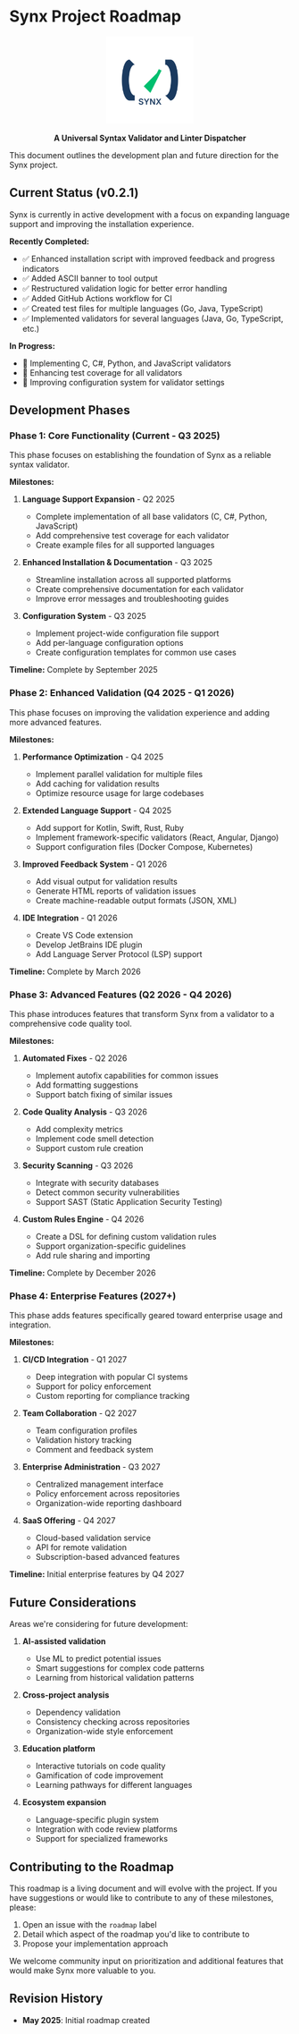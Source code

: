 # Synx Project Roadmap

<div align="center">
<img src="https://raw.githubusercontent.com/A5873/synx/gh-pages/assets/images/synx-logo.svg" alt="Synx Logo" width="156" height="156">

**A Universal Syntax Validator and Linter Dispatcher**
</div>

This document outlines the development plan and future direction for the Synx project.

## Current Status (v0.2.1)

Synx is currently in active development with a focus on expanding language support and improving the installation experience.

**Recently Completed:**
- ✅ Enhanced installation script with improved feedback and progress indicators
- ✅ Added ASCII banner to tool output
- ✅ Restructured validation logic for better error handling
- ✅ Added GitHub Actions workflow for CI
- ✅ Created test files for multiple languages (Go, Java, TypeScript)
- ✅ Implemented validators for several languages (Java, Go, TypeScript, etc.)

**In Progress:**
- 🔄 Implementing C, C#, Python, and JavaScript validators
- 🔄 Enhancing test coverage for all validators
- 🔄 Improving configuration system for validator settings

## Development Phases

### Phase 1: Core Functionality (Current - Q3 2025)

This phase focuses on establishing the foundation of Synx as a reliable syntax validator.

**Milestones:**
1. **Language Support Expansion** - Q2 2025
   - Complete implementation of all base validators (C, C#, Python, JavaScript)
   - Add comprehensive test coverage for each validator
   - Create example files for all supported languages

2. **Enhanced Installation & Documentation** - Q3 2025
   - Streamline installation across all supported platforms
   - Create comprehensive documentation for each validator
   - Improve error messages and troubleshooting guides

3. **Configuration System** - Q3 2025
   - Implement project-wide configuration file support
   - Add per-language configuration options
   - Create configuration templates for common use cases

**Timeline:** Complete by September 2025

### Phase 2: Enhanced Validation (Q4 2025 - Q1 2026)

This phase focuses on improving the validation experience and adding more advanced features.

**Milestones:**
1. **Performance Optimization** - Q4 2025
   - Implement parallel validation for multiple files
   - Add caching for validation results
   - Optimize resource usage for large codebases

2. **Extended Language Support** - Q4 2025
   - Add support for Kotlin, Swift, Rust, Ruby
   - Implement framework-specific validators (React, Angular, Django)
   - Support configuration files (Docker Compose, Kubernetes)

3. **Improved Feedback System** - Q1 2026
   - Add visual output for validation results
   - Generate HTML reports of validation issues
   - Create machine-readable output formats (JSON, XML)

4. **IDE Integration** - Q1 2026
   - Create VS Code extension
   - Develop JetBrains IDE plugin
   - Add Language Server Protocol (LSP) support

**Timeline:** Complete by March 2026

### Phase 3: Advanced Features (Q2 2026 - Q4 2026)

This phase introduces features that transform Synx from a validator to a comprehensive code quality tool.

**Milestones:**
1. **Automated Fixes** - Q2 2026
   - Implement autofix capabilities for common issues
   - Add formatting suggestions
   - Support batch fixing of similar issues

2. **Code Quality Analysis** - Q3 2026
   - Add complexity metrics
   - Implement code smell detection
   - Support custom rule creation

3. **Security Scanning** - Q3 2026
   - Integrate with security databases
   - Detect common security vulnerabilities
   - Support SAST (Static Application Security Testing)

4. **Custom Rules Engine** - Q4 2026
   - Create a DSL for defining custom validation rules
   - Support organization-specific guidelines
   - Add rule sharing and importing

**Timeline:** Complete by December 2026

### Phase 4: Enterprise Features (2027+)

This phase adds features specifically geared toward enterprise usage and integration.

**Milestones:**
1. **CI/CD Integration** - Q1 2027
   - Deep integration with popular CI systems
   - Support for policy enforcement
   - Custom reporting for compliance tracking

2. **Team Collaboration** - Q2 2027
   - Team configuration profiles
   - Validation history tracking
   - Comment and feedback system

3. **Enterprise Administration** - Q3 2027
   - Centralized management interface
   - Policy enforcement across repositories
   - Organization-wide reporting dashboard

4. **SaaS Offering** - Q4 2027
   - Cloud-based validation service
   - API for remote validation
   - Subscription-based advanced features

**Timeline:** Initial enterprise features by Q4 2027

## Future Considerations

Areas we're considering for future development:

1. **AI-assisted validation**
   - Use ML to predict potential issues
   - Smart suggestions for complex code patterns
   - Learning from historical validation patterns

2. **Cross-project analysis**
   - Dependency validation
   - Consistency checking across repositories
   - Organization-wide style enforcement

3. **Education platform**
   - Interactive tutorials on code quality
   - Gamification of code improvement
   - Learning pathways for different languages

4. **Ecosystem expansion**
   - Language-specific plugin system
   - Integration with code review platforms
   - Support for specialized frameworks

## Contributing to the Roadmap

This roadmap is a living document and will evolve with the project. If you have suggestions or would like to contribute to any of these milestones, please:

1. Open an issue with the `roadmap` label
2. Detail which aspect of the roadmap you'd like to contribute to
3. Propose your implementation approach

We welcome community input on prioritization and additional features that would make Synx more valuable to you.

## Revision History

- **May 2025**: Initial roadmap created
